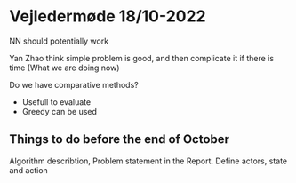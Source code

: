 # Vejledermøde 18/10-2022
NN should potentially work

Yan Zhao think simple problem is good, and then complicate it if there is time (What we are doing now)

Do we have comparative methods?
- Usefull to evaluate 
- Greedy can be used

## Things to do before the end of October
Algorithm describtion, Problem statement in the Report. 
Define actors, state and action
